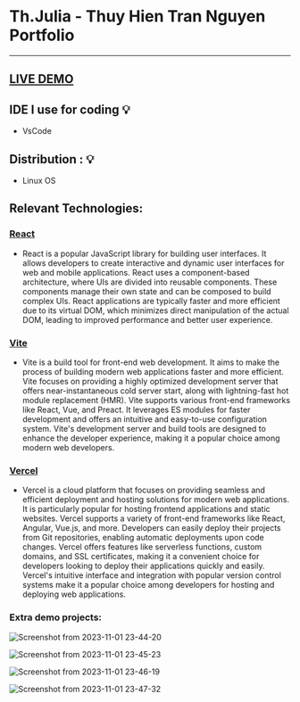 # Th.Julia - Thuy Hien Tran Nguyen Portfolio
-------------------------------------------------------------------------------------------------
## [LIVE DEMO](https://th-julia-portfolio.vercel.app/)

## IDE I use for coding :bulb:
- VsCode

## Distribution : :bulb:
- Linux OS

## Relevant Technologies:
### [React](https://legacy.reactjs.org/docs/getting-started.html) 
- React is a popular JavaScript library for building user interfaces. It allows developers to create interactive and dynamic user interfaces for web and mobile applications. React uses a component-based architecture, where UIs are divided into reusable components. These components manage their own state and can be composed to build complex UIs. React applications are typically faster and more efficient due to its virtual DOM, which minimizes direct manipulation of the actual DOM, leading to improved performance and better user experience.

### [Vite](https://vitejs.dev/guide/) 
- Vite is a build tool for front-end web development. It aims to make the process of building modern web applications faster and more efficient. Vite focuses on providing a highly optimized development server that offers near-instantaneous cold server start, along with lightning-fast hot module replacement (HMR). Vite supports various front-end frameworks like React, Vue, and Preact. It leverages ES modules for faster development and offers an intuitive and easy-to-use configuration system. Vite's development server and build tools are designed to enhance the developer experience, making it a popular choice among modern web developers.

### [Vercel](https://vercel.com/docs)
- Vercel is a cloud platform that focuses on providing seamless and efficient deployment and hosting solutions for modern web applications. It is particularly popular for hosting frontend applications and static websites. Vercel supports a variety of front-end frameworks like React, Angular, Vue.js, and more. Developers can easily deploy their projects from Git repositories, enabling automatic deployments upon code changes. Vercel offers features like serverless functions, custom domains, and SSL certificates, making it a convenient choice for developers looking to deploy their applications quickly and easily. Vercel's intuitive interface and integration with popular version control systems make it a popular choice among developers for hosting and deploying web applications.

### Extra demo projects:
![Screenshot from 2023-11-01 23-44-20](https://github.com/JuliaThTranNguyen/Th.Julia_Portfolio/assets/49017322/8d6b602b-82f1-42f5-8212-e9f6512ac676)

![Screenshot from 2023-11-01 23-45-23](https://github.com/JuliaThTranNguyen/Th.Julia_Portfolio/assets/49017322/5af4b437-50f4-4c64-a161-b7c8008385a7)

![Screenshot from 2023-11-01 23-46-19](https://github.com/JuliaThTranNguyen/Th.Julia_Portfolio/assets/49017322/108a2dba-8a53-4b37-9f42-0d23eb294b32)

![Screenshot from 2023-11-01 23-47-32](https://github.com/JuliaThTranNguyen/Th.Julia_Portfolio/assets/49017322/2d74d466-6a2c-45a0-ba49-5862a0a625a0)

